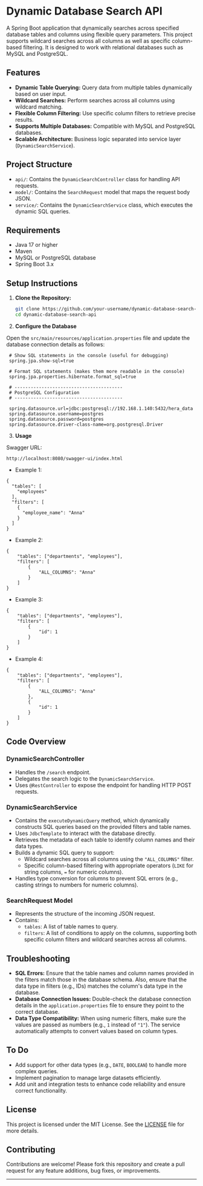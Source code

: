 # Dynamic Database Search API

A Spring Boot application that dynamically searches across specified database tables and columns using flexible query parameters. This project supports wildcard searches across all columns as well as specific column-based filtering. It is designed to work with relational databases such as MySQL and PostgreSQL.

## Features

- **Dynamic Table Querying:** Query data from multiple tables dynamically based on user input.
- **Wildcard Searches:** Perform searches across all columns using wildcard matching.
- **Flexible Column Filtering:** Use specific column filters to retrieve precise results.
- **Supports Multiple Databases:** Compatible with MySQL and PostgreSQL databases.
- **Scalable Architecture:** Business logic separated into service layer (`DynamicSearchService`).

## Project Structure

- `api/`: Contains the `DynamicSearchController` class for handling API requests.
- `model/`: Contains the `SearchRequest` model that maps the request body JSON.
- `service/`: Contains the `DynamicSearchService` class, which executes the dynamic SQL queries.

## Requirements

- Java 17 or higher
- Maven
- MySQL or PostgreSQL database
- Spring Boot 3.x

## Setup Instructions

1. **Clone the Repository:**
   ```bash
   git clone https://github.com/your-username/dynamic-database-search-api.git
   cd dynamic-database-search-api
    ```

2. **Configure the Database**

Open the `src/main/resources/application.properties` file and update the database connection details as follows:

   ```properties
    # Show SQL statements in the console (useful for debugging)
    spring.jpa.show-sql=true
      
    # Format SQL statements (makes them more readable in the console)
    spring.jpa.properties.hibernate.format_sql=true
   
    # ----------------------------------------
    # PostgreSQL Configuration
    # ----------------------------------------
   
    spring.datasource.url=jdbc:postgresql://192.168.1.140:5432/hera_data
    spring.datasource.username=postgres
    spring.datasource.password=postgres
    spring.datasource.driver-class-name=org.postgresql.Driver
   ```

3. **Usage**

Swagger URL:

```url
http://localhost:8080/swagger-ui/index.html
```

- Example 1:

```code
{
  "tables": [
    "employees"
  ],
  "filters": [
    {
      "employee_name": "Anna"
    }
  ]
}
```

- Example 2:

```code
{
    "tables": ["departments", "employees"],
    "filters": [
        {
            "ALL_COLUMNS": "Anna"
        }
    ]
}
```

- Example 3:

```code
{
    "tables": ["departments", "employees"],
    "filters": [
        {
            "id": 1
        }
    ]
}
```

- Example 4:

```code
{
    "tables": ["departments", "employees"],
    "filters": [
        {
            "ALL_COLUMNS": "Anna"
        },
        {
            "id": 1
        }
    ]
}
```

## Code Overview

### **DynamicSearchController**
- Handles the `/search` endpoint.
- Delegates the search logic to the `DynamicSearchService`.
- Uses `@RestController` to expose the endpoint for handling HTTP POST requests.

### **DynamicSearchService**
- Contains the `executeDynamicQuery` method, which dynamically constructs SQL queries based on the provided filters and table names.
- Uses `JdbcTemplate` to interact with the database directly.
- Retrieves the metadata of each table to identify column names and their data types.
- Builds a dynamic SQL query to support:
   - Wildcard searches across all columns using the `"ALL_COLUMNS"` filter.
   - Specific column-based filtering with appropriate operators (`LIKE` for string columns, `=` for numeric columns).
- Handles type conversion for columns to prevent SQL errors (e.g., casting strings to numbers for numeric columns).

### **SearchRequest Model**
- Represents the structure of the incoming JSON request.
- Contains:
   - `tables`: A list of table names to query.
   - `filters`: A list of conditions to apply on the columns, supporting both specific column filters and wildcard searches across all columns.

## Troubleshooting

- **SQL Errors:** Ensure that the table names and column names provided in the filters match those in the database schema. Also, ensure that the data type in filters (e.g., IDs) matches the column's data type in the database.
- **Database Connection Issues:** Double-check the database connection details in the `application.properties` file to ensure they point to the correct database.
- **Data Type Compatibility:** When using numeric filters, make sure the values are passed as numbers (e.g., `1` instead of `"1"`). The service automatically attempts to convert values based on column types.

## To Do

- Add support for other data types (e.g., `DATE`, `BOOLEAN`) to handle more complex queries.
- Implement pagination to manage large datasets efficiently.
- Add unit and integration tests to enhance code reliability and ensure correct functionality.

## License

This project is licensed under the MIT License. See the [LICENSE](LICENSE) file for more details.

## Contributing

Contributions are welcome! Please fork this repository and create a pull request for any feature additions, bug fixes, or improvements.

---
